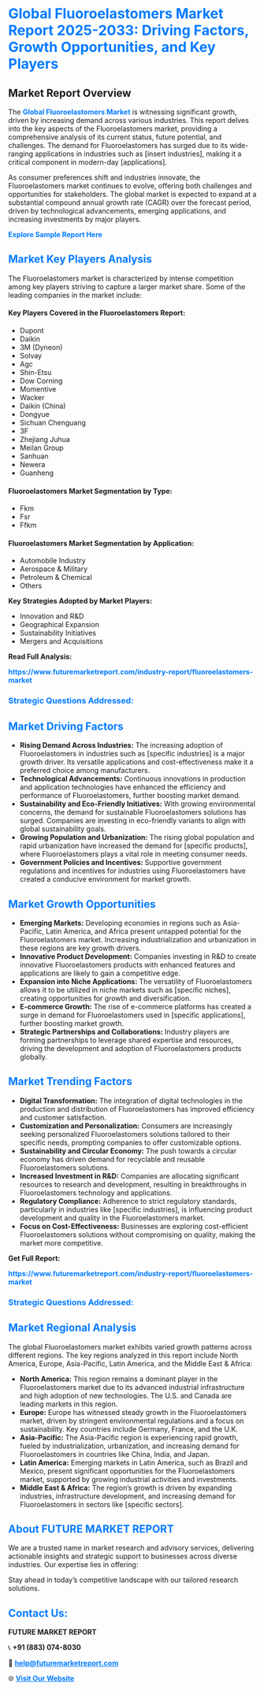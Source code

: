 <h1 style="color: #007BFF;">Global Fluoroelastomers Market Report 2025-2033: Driving Factors, Growth Opportunities, and Key Players</h1>

<section id="overview">
<h2>Market Report Overview</h2>
<p>The <a href="https://www.futuremarketreport.com/industry-report/fluoroelastomers-market" style="color: #007BFF; text-decoration: none;"><strong>Global Fluoroelastomers Market</strong></a> is witnessing significant growth, driven by increasing demand across various industries. This report delves into the key aspects of the Fluoroelastomers market, providing a comprehensive analysis of its current status, future potential, and challenges. The demand for Fluoroelastomers has surged due to its wide-ranging applications in industries such as [insert industries], making it a critical component in modern-day [applications].</p>
<p>As consumer preferences shift and industries innovate, the Fluoroelastomers market continues to evolve, offering both challenges and opportunities for stakeholders. The global market is expected to expand at a substantial compound annual growth rate (CAGR) over the forecast period, driven by technological advancements, emerging applications, and increasing investments by major players.</p>
</section>

<section id="overview">
<p><a href="https://www.futuremarketreport.com/request-sample/reportId=30815" style="color: #007BFF; text-decoration: none;"><strong>Explore Sample Report Here</strong></a></p>
</section>

<section id="key-players">
<h2 style="color: #007BFF;">Market Key Players Analysis</h2>
<p>The Fluoroelastomers market is characterized by intense competition among key players striving to capture a larger market share. Some of the leading companies in the market include:</p>
<h4>Key Players Covered in the Fluoroelastomers Report:</h4>
<ul><li>Dupont</li><li>Daikin</li><li>3M (Dyneon)</li><li>Solvay</li><li>Agc</li><li>Shin-Etsu</li><li>Dow Corning</li><li>Momentive</li><li>Wacker</li><li>Daikin (China)</li><li>Dongyue</li><li>Sichuan Chenguang</li><li>3F</li><li>Zhejiang Juhua</li><li>Meilan Group</li><li>Sanhuan</li><li>Newera</li><li>Guanheng</li></ul>
<h4>Fluoroelastomers Market Segmentation by Type:</h4>
<ul><li>Fkm</li><li>Fsr</li><li>Ffkm</li></ul>

<h4>Fluoroelastomers Market Segmentation by Application:</h4>
<ul><li>Automobile Industry</li><li>Aerospace &amp; Military</li><li>Petroleum &amp; Chemical</li><li>Others</li></ul>
<p><strong>Key Strategies Adopted by Market Players:</strong></p>
<ul>
<li>Innovation and R&D</li>
<li>Geographical Expansion</li>
<li>Sustainability Initiatives</li>
<li>Mergers and Acquisitions</li>
</ul>
</section>

<section>
<p><strong>Read Full Analysis: </strong></p><a href="https://www.futuremarketreport.com/industry-report/fluoroelastomers-market" style="color: #007BFF; text-decoration: none;"><strong>https://www.futuremarketreport.com/industry-report/fluoroelastomers-market</strong></a>
<h3 style="color: #007BFF;">Strategic Questions Addressed:</h3>
</section>

<section id="driving-factors">
<h2 style="color: #007BFF;">Market Driving Factors</h2>
<ul>
<li><strong>Rising Demand Across Industries:</strong> The increasing adoption of Fluoroelastomers in industries such as [specific industries] is a major growth driver. Its versatile applications and cost-effectiveness make it a preferred choice among manufacturers.</li>
<li><strong>Technological Advancements:</strong> Continuous innovations in production and application technologies have enhanced the efficiency and performance of Fluoroelastomers, further boosting market demand.</li>
<li><strong>Sustainability and Eco-Friendly Initiatives:</strong> With growing environmental concerns, the demand for sustainable Fluoroelastomers solutions has surged. Companies are investing in eco-friendly variants to align with global sustainability goals.</li>
<li><strong>Growing Population and Urbanization:</strong> The rising global population and rapid urbanization have increased the demand for [specific products], where Fluoroelastomers plays a vital role in meeting consumer needs.</li>
<li><strong>Government Policies and Incentives:</strong> Supportive government regulations and incentives for industries using Fluoroelastomers have created a conducive environment for market growth.</li>
</ul>
</section>

<section id="growth-opportunities">
<h2 style="color: #007BFF;">Market Growth Opportunities</h2>
<ul>
<li><strong>Emerging Markets:</strong> Developing economies in regions such as Asia-Pacific, Latin America, and Africa present untapped potential for the Fluoroelastomers market. Increasing industrialization and urbanization in these regions are key growth drivers.</li>
<li><strong>Innovative Product Development:</strong> Companies investing in R&D to create innovative Fluoroelastomers products with enhanced features and applications are likely to gain a competitive edge.</li>
<li><strong>Expansion into Niche Applications:</strong> The versatility of Fluoroelastomers allows it to be utilized in niche markets such as [specific niches], creating opportunities for growth and diversification.</li>
<li><strong>E-commerce Growth:</strong> The rise of e-commerce platforms has created a surge in demand for Fluoroelastomers used in [specific applications], further boosting market growth.</li>
<li><strong>Strategic Partnerships and Collaborations:</strong> Industry players are forming partnerships to leverage shared expertise and resources, driving the development and adoption of Fluoroelastomers products globally.</li>
</ul>
</section>

<section id="trending-factors">
<h2 style="color: #007BFF;">Market Trending Factors</h2>
<ul>
<li><strong>Digital Transformation:</strong> The integration of digital technologies in the production and distribution of Fluoroelastomers has improved efficiency and customer satisfaction.</li>
<li><strong>Customization and Personalization:</strong> Consumers are increasingly seeking personalized Fluoroelastomers solutions tailored to their specific needs, prompting companies to offer customizable options.</li>
<li><strong>Sustainability and Circular Economy:</strong> The push towards a circular economy has driven demand for recyclable and reusable Fluoroelastomers solutions.</li>
<li><strong>Increased Investment in R&D:</strong> Companies are allocating significant resources to research and development, resulting in breakthroughs in Fluoroelastomers technology and applications.</li>
<li><strong>Regulatory Compliance:</strong> Adherence to strict regulatory standards, particularly in industries like [specific industries], is influencing product development and quality in the Fluoroelastomers market.</li>
<li><strong>Focus on Cost-Effectiveness:</strong> Businesses are exploring cost-efficient Fluoroelastomers solutions without compromising on quality, making the market more competitive.</li>
</ul>
</section>

<section>
<p><strong>Get Full Report: </strong></p><a href="https://www.futuremarketreport.com/industry-report/fluoroelastomers-market" style="color: #007BFF; text-decoration: none;"><strong>https://www.futuremarketreport.com/industry-report/fluoroelastomers-market</strong></a>
<h3 style="color: #007BFF;">Strategic Questions Addressed:</h3>
</section>


<section id="regional-analysis">
<h2 style="color: #007BFF;">Market Regional Analysis</h2>
<p>The global Fluoroelastomers market exhibits varied growth patterns across different regions. The key regions analyzed in this report include North America, Europe, Asia-Pacific, Latin America, and the Middle East & Africa:</p>
<ul>
<li><strong>North America:</strong> This region remains a dominant player in the Fluoroelastomers market due to its advanced industrial infrastructure and high adoption of new technologies. The U.S. and Canada are leading markets in this region.</li>
<li><strong>Europe:</strong> Europe has witnessed steady growth in the Fluoroelastomers market, driven by stringent environmental regulations and a focus on sustainability. Key countries include Germany, France, and the U.K.</li>
<li><strong>Asia-Pacific:</strong> The Asia-Pacific region is experiencing rapid growth, fueled by industrialization, urbanization, and increasing demand for Fluoroelastomers in countries like China, India, and Japan.</li>
<li><strong>Latin America:</strong> Emerging markets in Latin America, such as Brazil and Mexico, present significant opportunities for the Fluoroelastomers market, supported by growing industrial activities and investments.</li>
<li><strong>Middle East & Africa:</strong> The region’s growth is driven by expanding industries, infrastructure development, and increasing demand for Fluoroelastomers in sectors like [specific sectors].</li>
</ul>
</section>

<footer>
<h2 style="color: #007BFF;">About FUTURE MARKET REPORT</h2>
<p>We are a trusted name in market research and advisory services, delivering actionable insights and strategic support to businesses across diverse industries. Our expertise lies in offering:</p>

<p>Stay ahead in today’s competitive landscape with our tailored research solutions.</p>

<h2 style="color: #007BFF;">Contact Us:</h2>
<p><strong>FUTURE MARKET REPORT</strong></p>
<p>📞 <strong>+91 (883) 074-8030</strong></p>
<p>📧 <strong><a href="mailto:help@futuremarketreport.com" style="color: #007BFF;">help@futuremarketreport.com</a></strong></p>
<p>🌐 <strong><a href="https://www.futuremarketreport.com/" style="color: #007BFF;">Visit Our Website</a></strong></p>
</footer>